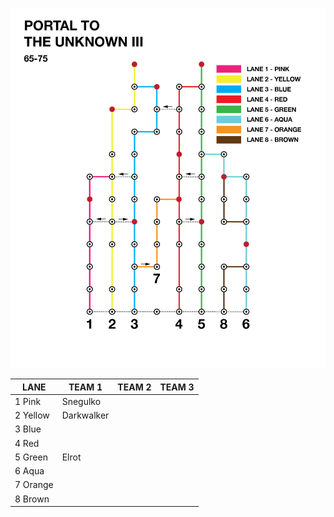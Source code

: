 ![UnknownIII](assets/Unknown3.png)

| LANE     | TEAM 1        | TEAM 2   | TEAM 3  |
|----------|---------------|----------|---------|
| 1 Pink   | Snegulko      |   |   |
| 2 Yellow | Darkwalker    |   |   |
| 3 Blue   |               |   |   |
| 4 Red    |               |   |   |
| 5 Green  | Elrot         |   |   |
| 6 Aqua   |               |   |   |
| 7 Orange |               |   |   |
| 8 Brown  |               |   |   |
